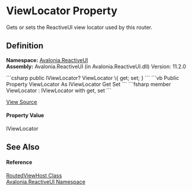 # ViewLocator Property


Gets or sets the ReactiveUI view locator used by this router.



## Definition
**Namespace:** <a href="N_Avalonia_ReactiveUI">Avalonia.ReactiveUI</a>  
**Assembly:** Avalonia.ReactiveUI (in Avalonia.ReactiveUI.dll) Version: 11.2.0

<Tabs groupId="api-code-preview">
<TabItem value="csharp" label="C#">
```csharp
public IViewLocator? ViewLocator \{ get; set; }
```
</TabItem>
<TabItem value="vb" label="VB">
```vb
Public Property ViewLocator As IViewLocator
	Get
	Set
```
</TabItem>
<TabItem value="fsharp" label="F#">
```fsharp
member ViewLocator : IViewLocator with get, set
```
</TabItem>
</Tabs>



<a href="https://github.com/AvaloniaUI/Avalonia/tree/master/src/Avalonia.ReactiveUI/RoutedViewHost.cs#L127" title="View the source code">View Source</a>



#### Property Value
IViewLocator

## See Also


#### Reference
<a href="T_Avalonia_ReactiveUI_RoutedViewHost">RoutedViewHost Class</a>  
<a href="N_Avalonia_ReactiveUI">Avalonia.ReactiveUI Namespace</a>  
